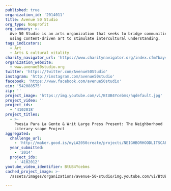 ```yaml
---
published: true
organization_id: '2014011'
title: Avenue 50 Studio
org_type: Nonprofit
org_summary: >-
  Ave 50 Studio is an arts organization that seeks to bridge communities by
  using content-driven art to stimulate intercultural understanding.
tags_indicators:
  - Art
  - Arts & cultural vitality
charity_navigator_url: 'https://www.charitynavigator.org/index.cfm?bay=search.profile&ein=542088575'
organization_website:
  - www.avenue50studio.org
twitter: 'https://twitter.com/Avenue50Studio'
instagram: 'http://instagram.com/avenue50studio'
facebook: 'https://www.facebook.com/avenue50studio'
ein: '542088575'
zip: ''
project_image: 'https://img.youtube.com/vi/BtUB4Ycebms/hqdefault.jpg'
project_video: ''
project_ids:
  - '4102018'
project_titles:
  - >-
    Poesia Para La Gente & Writ Large Press Present: The Neighborhood
    Literary-scape Project
aggregated:
  challenge_url:
    - 'http://maker.good.is/myLA2050create/projects/NEIGHBORHOODLITSCAPE.html'
  year_submitted:
    - '2014'
  project_ids:
    - '4102012'
youtube_video_identifier: BtUB4Ycebms
cached_project_image: >-
  /assets/images/organizations/avenue-50-studio/img.youtube.com/vi/BtUB4Ycebms/hqdefault.jpg

---
```

